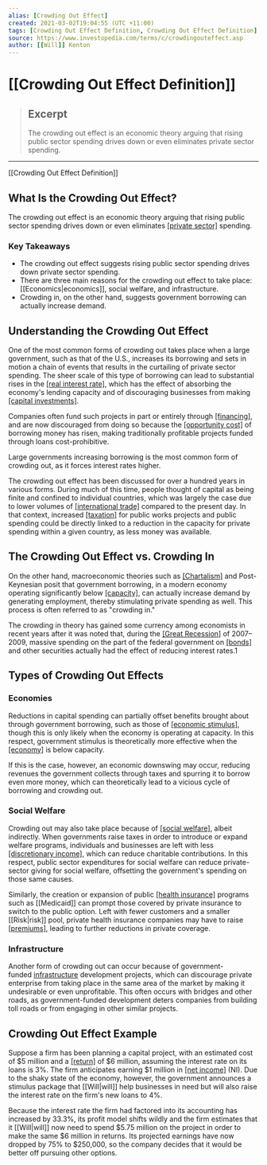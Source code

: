 ```yaml
---
alias: [Crowding Out Effect]
created: 2021-03-02T19:04:55 (UTC +11:00)
tags: [Crowding Out Effect Definition, Crowding Out Effect Definition]
source: https://www.investopedia.com/terms/c/crowdingouteffect.asp
author: [[Will]] Kenton
---
```


# [[Crowding Out Effect Definition]]

> ## Excerpt
> The crowding out effect is an economic theory arguing that rising public sector spending drives down or even eliminates private sector spending.

---

[[Crowding Out Effect Definition]]
## What Is the Crowding Out Effect?

The crowding out effect is an economic theory arguing that rising public sector spending drives down or even eliminates [[private sector]](https://www.investopedia.com/terms/p/private-sector.asp) spending.

### Key Takeaways

-   The crowding out effect suggests rising public sector spending drives down private sector spending.
-   There are three main reasons for the crowding out effect to take place: [[Economics|economics]], social welfare, and infrastructure.
-   Crowding in, on the other hand, suggests government borrowing can actually increase demand.

## Understanding the Crowding Out Effect

One of the most common forms of crowding out takes place when a large government, such as that of the U.S., increases its borrowing and sets in motion a chain of events that results in the curtailing of private sector spending. The sheer scale of this type of borrowing can lead to substantial rises in the [[real interest rate]](https://www.investopedia.com/terms/r/realinterestrate.asp), which has the effect of absorbing the economy's lending capacity and of discouraging businesses from making [[capital investments]](https://www.investopedia.com/terms/c/capital-investment.asp).

Companies often fund such projects in part or entirely through [[financing]](https://www.investopedia.com/terms/f/financing.asp), and are now discouraged from doing so because the [[opportunity cost]](https://www.investopedia.com/terms/o/opportunitycost.asp) of borrowing money has risen, making traditionally profitable projects funded through loans cost-prohibitive.

Large governments increasing borrowing is the most common form of crowding out, as it forces interest rates higher.

The crowding out effect has been discussed for over a hundred years in various forms. During much of this time, people thought of capital as being finite and confined to individual countries, which was largely the case due to lower volumes of [[international trade]](https://www.investopedia.com/insights/what-is-international-trade/) compared to the present day. In that context, increased [[taxation]](https://www.investopedia.com/terms/t/[[Taxation|taxation]].asp) for public works projects and public spending could be directly linked to a reduction in the capacity for private spending within a given country, as less money was available.

## The Crowding Out Effect vs. Crowding In

On the other hand, macroeconomic theories such as [[Chartalism]](https://www.investopedia.com/terms/c/chartalism.asp) and Post-Keynesian posit that government borrowing, in a modern economy operating significantly below [[capacity]](https://www.investopedia.com/terms/c/capacity.asp), can actually increase demand by generating employment, thereby stimulating private spending as well. This process is often referred to as "crowding in."

The crowding in theory has gained some currency among economists in recent years after it was noted that, during the [[Great Recession]](https://www.investopedia.com/terms/g/great-recession.asp) of 2007–2009, massive spending on the part of the federal government on [[bonds]](https://www.investopedia.com/terms/b/bond.asp) and other securities actually had the effect of reducing interest rates.1

## Types of Crowding Out Effects

### Economies

Reductions in capital spending can partially offset benefits brought about through government borrowing, such as those of [[economic stimulus]](https://www.investopedia.com/terms/e/economic-stimulus.asp), though this is only likely when the economy is operating at capacity. In this respect, government stimulus is theoretically more effective when the [[economy]](https://www.investopedia.com/terms/e/economy.asp) is below capacity.

If this is the case, however, an economic downswing may occur, reducing revenues the government collects through taxes and spurring it to borrow even more money, which can theoretically lead to a vicious cycle of borrowing and crowding out.

### Social Welfare

Crowding out may also take place because of [[social welfare]](https://www.investopedia.com/terms/s/social-welfare-system.asp), albeit indirectly. When governments raise taxes in order to introduce or expand welfare programs, individuals and businesses are left with less [[discretionary income]](https://www.investopedia.com/terms/d/discretionaryincome.asp), which can reduce charitable contributions. In this respect, public sector expenditures for social welfare can reduce private-sector giving for social welfare, offsetting the government's spending on those same causes.

Similarly, the creation or expansion of public [[health insurance]](https://www.investopedia.com/terms/h/healthinsurance.asp) programs such as [[Medicaid]] can prompt those covered by private insurance to switch to the public option. Left with fewer customers and a smaller [[Risk|risk]] pool, private health insurance companies may have to raise [[premiums]](https://www.investopedia.com/terms/i/insurance-[[Premium|premium]].asp), leading to further reductions in private coverage.

### Infrastructure

Another form of crowding out can occur because of government-funded [infrastructure](https://www.investopedia.com/terms/i/infrastructure.asp) development projects, which can discourage private enterprise from taking place in the same area of the market by making it undesirable or even unprofitable. This often occurs with bridges and other roads, as government-funded development deters companies from building toll roads or from engaging in other similar projects.

## Crowding Out Effect Example

Suppose a firm has been planning a capital project, with an estimated cost of $5 million and a [[return]](https://www.investopedia.com/terms/r/[[Return|return]].asp) of $6 million, assuming the interest rate on its loans is 3%. The firm anticipates earning $1 million in [[net income]](https://www.investopedia.com/terms/n/netincome.asp) (NI). Due to the shaky state of the economy, however, the government announces a stimulus package that [[Will|will]] help businesses in need but will also raise the interest rate on the firm's new loans to 4%.

Because the interest rate the firm had factored into its accounting has increased by 33.3%, its profit model shifts wildly and the firm estimates that it [[Will|will]] now need to spend $5.75 million on the project in order to make the same $6 million in returns. Its projected earnings have now dropped by 75% to $250,000, so the company decides that it would be better off pursuing other options.
